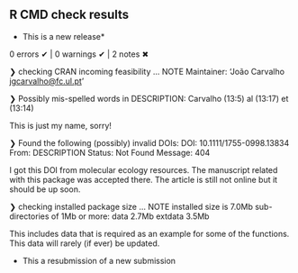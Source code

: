 ## R CMD check results

-   This is a new release*

0 errors ✔ | 0 warnings ✔ | 2 notes ✖

❯ checking CRAN incoming feasibility ... NOTE
  Maintainer: ‘João Carvalho <jgcarvalho@fc.ul.pt>’
  
❯ Possibly mis-spelled words in DESCRIPTION:
    Carvalho (13:5)
    al (13:17)
    et (13:14)

This is just my name, sorry! 

❯ Found the following (possibly) invalid DOIs:
    DOI: 10.1111/1755-0998.13834
      From: DESCRIPTION
      Status: Not Found
      Message: 404
  
I got this DOI from molecular ecology resources. The manuscript related with this package was accepted there.
The article is still not online but it should be up soon. 

❯ checking installed package size ... NOTE
    installed size is  7.0Mb
    sub-directories of 1Mb or more:
      data      2.7Mb
      extdata   3.5Mb

This includes data that is required as an example for some of the functions. 
This data will rarely (if ever) be updated. 
  
* This a resubmission of a new submission
